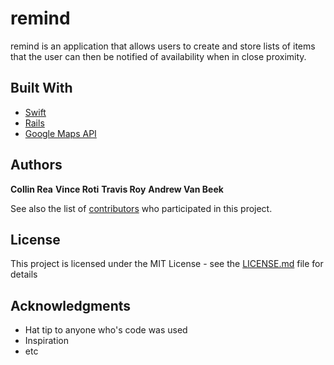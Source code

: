 # remind

remind is an application that allows users to create and store lists of items that the user can then be notified of availability when in close proximity.

## Built With

* [Swift](https://developer.apple.com/library/content/documentation/Swift/Conceptual/Swift_Programming_Language/)
* [Rails](http://guides.rubyonrails.org/)
* [Google Maps API](https://developers.google.com/maps/)

## Authors

**Collin Rea**
**Vince Roti**
**Travis Roy**
**Andrew Van Beek**

See also the list of [contributors](https://github.com/TrRo26/remind/settings/collaboration) who participated in this project.

## License

This project is licensed under the MIT License - see the [LICENSE.md](LICENSE.md) file for details

## Acknowledgments

* Hat tip to anyone who's code was used
* Inspiration
* etc
